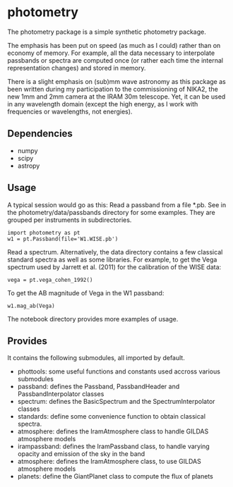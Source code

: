 # photometry

The photometry package is a simple synthetic photometry package.

The emphasis has been put on speed (as much as I could) rather than on
economy of memory. For example, all the data necessary to interpolate
passbands or spectra are computed once (or rather each time the
internal representation changes) and stored in memory.

There is a slight emphasis on (sub)mm wave astronomy as this package
as been written during my participation to the commissioning of NIKA2,
the new 1mm and 2mm camera at the IRAM 30m telescope. Yet, it can be
used in any wavelength domain (except the high energy, as I work with
frequencies or wavelengths, not energies).

## Dependencies
- numpy
- scipy
- astropy

## Usage

A typical session would go as this: Read a passband from a file
*.pb. See in the photometry/data/passbands directory for some
examples. They are grouped per instruments in subdirectories.

```
import photometry as pt
w1 = pt.Passband(file='W1.WISE.pb')
```

Read a spectrum. Alternatively, the data directory contains a few
classical standard spectra as well as some libraries.  For example, to
get the Vega spectrum used by Jarrett et al. (2011) for the
calibration of the WISE data:

```
vega = pt.vega_cohen_1992()
```
To get the AB magnitude of Vega in the W1 passband:

```
w1.mag_ab(Vega)
```

The notebook directory provides more examples of usage.

## Provides

It contains the following submodules, all imported by default.
- phottools:      some useful functions and constants used accross various
                  submodules
- passband:       defines the Passband, PassbandHeader and PassbandInterpolator
                  classes
- spectrum:       defines the BasicSpectrum and the SpectrumInterpolator classes
- standards:      define some convenience function to obtain classical spectra.
- atmosphere:     defines the IramAtmosphere class to handle GILDAS atmosphere models
- irampassband:   defines the IramPassband class, to handle varying opacity and emission
                  of the sky in the band
- atmosphere:     defines the IramAtmosphere class, to use GILDAS atmosphere models
- planets:        define the GiantPlanet class to compute the flux of planets
